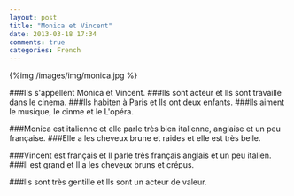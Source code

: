 ```yaml
---
layout: post
title: "Monica et Vincent"
date: 2013-03-18 17:34
comments: true
categories: French
---
```


{%img /images/img/monica.jpg %}

###IIs s'appellent Monica et Vincent.
###lls sont acteur et lls sont  travaille dans le cinema. 
###lls habiten à Paris et lls ont deux enfants. 
###lls aiment le musique, le cinme et le L'opéra.

###Monica est italienne et elle parle très bien italienne, anglaise et un peu  française.
###Elle a les cheveux brune et raides et elle est très belle.

###Vincent est français et ll parle très français anglais et un peu italien. 
###ll est grand et ll a les cheveux bruns et crépus.

###lls sont très gentille et lls sont un acteur de valeur.
